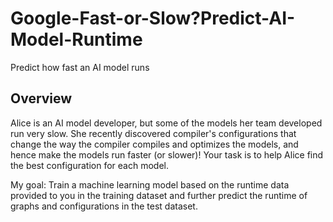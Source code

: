 # Google-Fast-or-Slow?Predict-AI-Model-Runtime
Predict how fast an AI model runs
## Overview
Alice is an AI model developer, but some of the models her team developed run very slow. She recently discovered compiler's configurations that change the way the compiler compiles and optimizes the models, and hence make the models run faster (or slower)! Your task is to help Alice find the best configuration for each model.

My goal: Train a machine learning model based on the runtime data provided to you in the training dataset and further predict the runtime of graphs and configurations in the test dataset.
